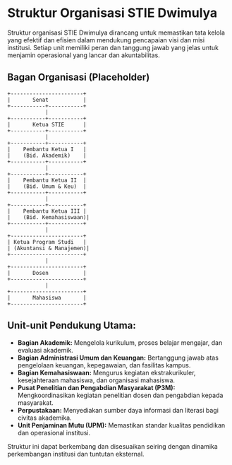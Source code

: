 # Struktur Organisasi STIE Dwimulya

Struktur organisasi STIE Dwimulya dirancang untuk memastikan tata kelola yang efektif dan efisien dalam mendukung pencapaian visi dan misi institusi. Setiap unit memiliki peran dan tanggung jawab yang jelas untuk menjamin operasional yang lancar dan akuntabilitas.

## Bagan Organisasi (Placeholder)

```
+-----------------------+
|       Senat           |
+-----------+-----------+
            |
+-----------+-----------+
|       Ketua STIE      |
+-----------+-----------+
            |
+-----------+-----------+
|    Pembantu Ketua I   |
|    (Bid. Akademik)    |
+-----------+-----------+
            |
+-----------+-----------+
|    Pembantu Ketua II  |
|    (Bid. Umum & Keu)  |
+-----------+-----------+
            |
+-----------+-----------+
|    Pembantu Ketua III |
|    (Bid. Kemahasiswaan)|
+-----------+-----------+
            |
+-----------------------+
| Ketua Program Studi   |
| (Akuntansi & Manajemen)|
+-----------------------+
            |
+-----------------------+
|       Dosen           |
+-----------------------+
            |
+-----------------------+
|       Mahasiswa       |
+-----------------------+
```

## Unit-unit Pendukung Utama:

*   **Bagian Akademik:** Mengelola kurikulum, proses belajar mengajar, dan evaluasi akademik.
*   **Bagian Administrasi Umum dan Keuangan:** Bertanggung jawab atas pengelolaan keuangan, kepegawaian, dan fasilitas kampus.
*   **Bagian Kemahasiswaan:** Mengurus kegiatan ekstrakurikuler, kesejahteraan mahasiswa, dan organisasi mahasiswa.
*   **Pusat Penelitian dan Pengabdian Masyarakat (P3M):** Mengkoordinasikan kegiatan penelitian dosen dan pengabdian kepada masyarakat.
*   **Perpustakaan:** Menyediakan sumber daya informasi dan literasi bagi civitas akademika.
*   **Unit Penjaminan Mutu (UPM):** Memastikan standar kualitas pendidikan dan operasional institusi.

Struktur ini dapat berkembang dan disesuaikan seiring dengan dinamika perkembangan institusi dan tuntutan eksternal.
